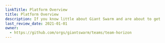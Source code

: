 ```yaml
---
linkTitle: Platform Overview
title: Platform Overview
description: If you know little about Giant Swarm and are about to get started with our product, this is where you can find some introductory and high-level description of what to expect.
last_review_date: 2021-01-01
owner:
  - https://github.com/orgs/giantswarm/teams/team-horizon
---
```

